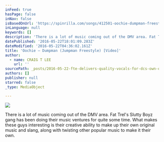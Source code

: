 ```yaml
---
inFeed: true
hasPage: false
inNav: false
isBasedOnUrl: 'https://spinrilla.com/songs/412501-oochie-dumpman-freestyle'
inLanguage: null
keywords: []
description: 'There is a lot of music coming out of the DMV area. Fat Trel’s Slutty Boyz gang has been doing their music ventures for quite some time. What makes these guys interesting is their creative ability to make up their own original music and slang, along with twisting other popular music to make it their own.'
datePublished: '2016-05-22T18:01:09.283Z'
dateModified: '2016-05-22T04:36:02.161Z'
title: 'Oochie – Dumpman (Jumpman Freestyle) [Video]'
author:
  - name: CRAIG T LEE
    url: ''
sourcePath: _posts/2016-05-22-fte-delivers-quality-vocals-for-dcs-own-oochies-dumpman.md
authors: []
publisher: null
starred: false
_type: MediaObject

---
```

![](https://the-grid-user-content.s3-us-west-2.amazonaws.com/9e38af72-d234-4980-8602-9f44212547d0.jpg)

There is a lot of music coming out of the DMV area. Fat Trel's Slutty Boyz gang has been doing their music ventures for quite some time. What makes these guys interesting is their creative ability to make up their own original music and slang, along with twisting other popular music to make it their own.
